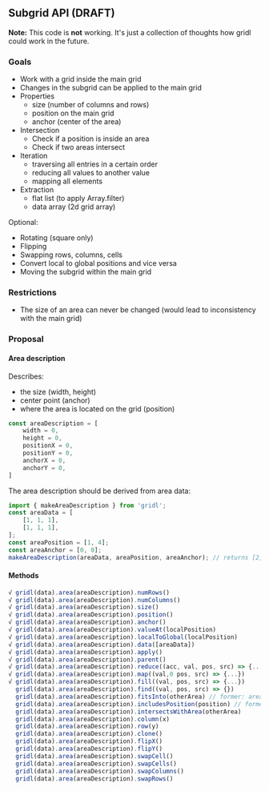## Subgrid API (DRAFT)

**Note:** This code is **not** working. It's just a collection of thoughts how gridl could work in the future.

### Goals

* Work with a grid inside the main grid 
* Changes in the subgrid can be applied to the main grid
* Properties
    * size (number of columns and rows)
    * position on the main grid
    * anchor (center of the area)
* Intersection
    * Check if a position is inside an area
    * Check if two areas intersect
* Iteration
    * traversing all entries in a certain order
    * reducing all values to another value
    * mapping all elements
* Extraction
    * flat list (to apply Array.filter)
    * data array (2d grid array)

Optional:

* Rotating (square only)
* Flipping
* Swapping rows, columns, cells
* Convert local to global positions and vice versa
* Moving the subgrid within the main grid

### Restrictions

* The size of an area can never be changed (would lead to inconsistency with the main grid)

### Proposal

#### Area description

Describes:

* the size (width, height)
* center point (anchor)
* where the area is located on the grid (position)

```javascript
const areaDescription = [
    width = 0,
    height = 0,
    positionX = 0,
    positionY = 0,
    anchorX = 0,
    anchorY = 0,
]
```

The area description should be derived from area data:

```javascript
import { makeAreaDescription } from 'gridl';
const areaData = [
    [1, 1, 1],
    [1, 1, 1],
];
const areaPosition = [1, 4];
const areaAnchor = [0, 0];
makeAreaDescription(areaData, areaPosition, areaAnchor); // returns [2,3,1,4,0,0]
``` 

#### Methods

```javascript
√ gridl(data).area(areaDescription).numRows()
√ gridl(data).area(areaDescription).numColumns()
√ gridl(data).area(areaDescription).size()
√ gridl(data).area(areaDescription).position()
√ gridl(data).area(areaDescription).anchor()
√ gridl(data).area(areaDescription).valueAt(localPosition)
√ gridl(data).area(areaDescription).localToGlobal(localPosition)
√ gridl(data).area(areaDescription).data([areaData])
√ gridl(data).area(areaDescription).apply()
√ gridl(data).area(areaDescription).parent()
√ gridl(data).area(areaDescription).reduce((acc, val, pos, src) => {...})
√ gridl(data).area(areaDescription).map((val,0 pos, src) => {...})
√ gridl(data).area(areaDescription).fill((val, pos, src) => {...})
  gridl(data).area(areaDescription).find((val, pos, src) => {})
  gridl(data).area(areaDescription).fitsInto(otherArea) // former: areaFits(otherArea, anchor)
  gridl(data).area(areaDescription).includesPosition(position) // former: positionInArea(area, position)
  gridl(data).area(areaDescription).intersectsWithArea(otherArea)
  gridl(data).area(areaDescription).column(x)
  gridl(data).area(areaDescription).row(y)
  gridl(data).area(areaDescription).clone()
  gridl(data).area(areaDescription).flipX()
  gridl(data).area(areaDescription).flipY()
  gridl(data).area(areaDescription).swapCell()
  gridl(data).area(areaDescription).swapCells()
  gridl(data).area(areaDescription).swapColumns()
  gridl(data).area(areaDescription).swapRows()
```
